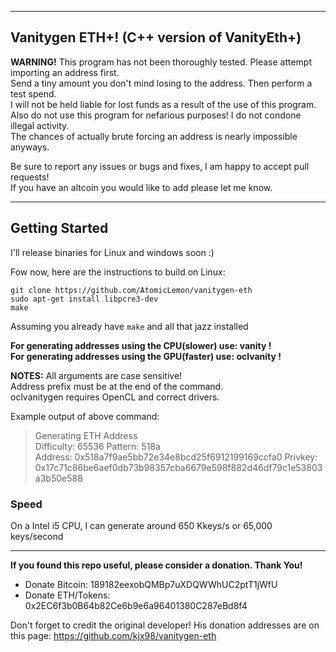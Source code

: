 -----
Vanitygen ETH+! (C++ version of VanityEth+)
-----
  
**WARNING!** This program has not been thoroughly tested.  Please attempt importing an address first.  
Send a tiny amount you don't mind losing to the address.  Then perform a test spend.  
I will not be held liable for lost funds as a result of the use of this program.  
Also do not use this program for nefarious purposes!  I do not condone illegal activity.  
The chances of actually brute forcing an address is nearly impossible anyways.  
  
Be sure to report any issues or bugs and fixes, I am happy to accept pull requests!  
If you have an altcoin you would like to add please let me know.  

-----
Getting Started  
-----

I'll release binaries for Linux and windows soon :)

Fow now, here are the instructions to build on Linux:
```
git clone https://github.com/AtomicLemon/vanitygen-eth
sudo apt-get install libpcre3-dev
make
```
Assuming you already have `make` and all that jazz installed

**For generating addresses using the CPU(slower) use: vanity !**  
**For generating addresses using the GPU(faster) use: oclvanity !**  
  
**NOTES:**	All arguments are case sensitive!  
	Address prefix must be at the end of the command.  
	oclvanitygen requires OpenCL and correct drivers.  
  
Example output of above command:  
>Generating ETH Address  
>Difficulty: 65536
>Pattern: 518a                                                                  
>Address: 0x518a7f9ae5bb72e34e8bcd25f6912199169ccfa0
>Privkey: 0x17c71c86be6aef0db73b98357cba6679e598f882d46df79c1e53803a3b50e588

### Speed
On a Intel i5 CPU, I can generate around 650 Kkeys/s or 65,000 keys/second
  
-----
  
**If you found this repo useful, please consider a donation.  Thank You!**  
  
 * Donate Bitcoin: 189182eexobQMBp7uXDQWWhUC2ptT1jWfU
 * Donate ETH/Tokens: 0x2EC6f3b0B64b82Ce6b9e6a96401380C287eBd8f4
 
 Don't forget to credit the original developer! His donation addresses are on this page: https://github.com/kjx98/vanitygen-eth
